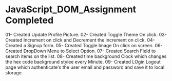 # JavaScript_DOM_Assignment Completed
01- Created Update Profile Picture.
02- Created Toggle Theme On click.
03- Created Increment on click and Decrement the increment on click.
04- Created a Signup form.
05- Created Toggle Image On click on screen.
06- Created DropDown Menu to Select Option.
07- Created Search Field to search items on the list.
08- Created time background Clock which changes the hex code background stylee every Minute.
09- Created LOgin Logout page which authenticate's the user email and password and save it to local storage. 